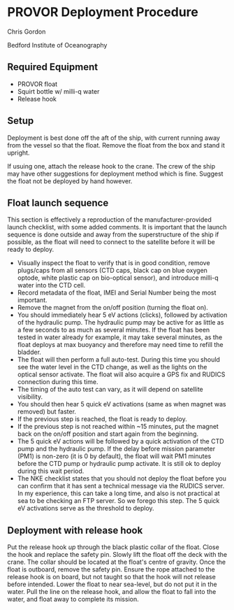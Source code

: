 # PROVOR Deployment Procedure
Chris Gordon

Bedford Institute of Oceanography

## Required Equipment

- PROVOR float
- Squirt bottle w/ milli-q water
- Release hook

## Setup

Deployment is best done off the aft of the ship, with current running away from
the vessel so that the float. Remove the float from the box and stand it
upright. 

If usuing one, attach the release hook to the crane. The crew of the ship may
have other suggestions for deployment method which is fine. Suggest the float
not be deployed by hand however. 

## Float launch sequence

This section is effectively a reproduction of the manufacturer-provided launch
checklist, with some added comments. It is important that the launch sequence
is done outside and away from the superstructure of the ship if possible, as
the float will need to connect to the satellite before it will be ready to 
deploy. 

- Visually inspect the float to verify that is in good condition, remove
plugs/caps from all sensors (CTD caps, black cap on blue oxygen optode, white
plastic cap on bio-optical sensor), and introduce milli-q water into the CTD
cell.
- Record metadata of the float, IMEI and Serial Number being the most 
important.
- Remove the magnet from the on/off position (turning the float on).
- You should immediately hear 5 eV actions (clicks), followed by activation of
the hydraulic pump. The hydraulic pump may be active for as little as a few
seconds to as much as several minutes. If the float has been tested in water
already for example, it may take several minutes, as the float deploys at max
buoyancy and therefore may need time to refill the bladder.
- The float will then perform a full auto-test. During this time you should see
the water level in the CTD change, as well as the lights on the optical sensor
activate. The float will also acquire a GPS fix and RUDICS connection during 
this time. 
- The timing of the auto test can vary, as it will depend on satellite
visibility. 
- You should then hear 5 quick eV activations (same as when magnet was removed)
but faster. 
- If the previous step is reached, the float is ready to deploy.
- If the previous step is not reached within ~15 minutes, put the magnet back
on the on/off position and start again from the beginning.
- The 5 quick eV actions will be followed by a quick activation of the CTD pump
and the hydraulic pump. If the delay before mission parameter (PM1) is non-zero
(it is 0 by default), the float will wait PM1 minutes before the CTD pump or
hydraulic pump activate. It is still ok to deploy during this wait period.
- The NKE checklist states that you should not deploy the float before you can
confirm that it has sent a technical message via the RUDICS server. In my
experience, this can take a long time, and also is not practical at sea to be
checking an FTP server. So we forego this step. The 5 quick eV activations
serve as the threshold to deploy.

## Deployment with release hook

Put the release hook *up* through the black plastic collar of the float.
Close the hook and replace the safety pin. Slowly lift the float off the deck
with the crane. The collar should be located at the float's centre of gravity. 
Once the float is outboard, remove the safety pin. Ensure the rope attached to
the release hook is on board, but not taught so that the hook will not release
before intended. Lower the float to near sea-level, but do not put it in the
water. Pull the line on the release hook, and allow the float to fall into the
water, and float away to complete its mission.